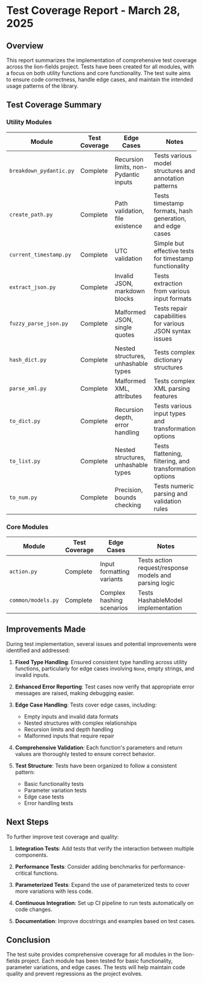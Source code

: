 # Test Coverage Report - March 28, 2025

## Overview

This report summarizes the implementation of comprehensive test coverage across
the lion-fields project. Tests have been created for all modules, with a focus
on both utility functions and core functionality. The test suite aims to ensure
code correctness, handle edge cases, and maintain the intended usage patterns of
the library.

## Test Coverage Summary

### Utility Modules

| Module                  | Test Coverage | Edge Cases                            | Notes                                                    |
| ----------------------- | ------------- | ------------------------------------- | -------------------------------------------------------- |
| `breakdown_pydantic.py` | Complete      | Recursion limits, non-Pydantic inputs | Tests various model structures and annotation patterns   |
| `create_path.py`        | Complete      | Path validation, file existence       | Tests timestamp formats, hash generation, and edge cases |
| `current_timestamp.py`  | Complete      | UTC validation                        | Simple but effective tests for timestamp functionality   |
| `extract_json.py`       | Complete      | Invalid JSON, markdown blocks         | Tests extraction from various input formats              |
| `fuzzy_parse_json.py`   | Complete      | Malformed JSON, single quotes         | Tests repair capabilities for various JSON syntax issues |
| `hash_dict.py`          | Complete      | Nested structures, unhashable types   | Tests complex dictionary structures                      |
| `parse_xml.py`          | Complete      | Malformed XML, attributes             | Tests complex XML parsing features                       |
| `to_dict.py`            | Complete      | Recursion depth, error handling       | Tests various input types and transformation options     |
| `to_list.py`            | Complete      | Nested structures, unhashable types   | Tests flattening, filtering, and transformation options  |
| `to_num.py`             | Complete      | Precision, bounds checking            | Tests numeric parsing and validation rules               |

### Core Modules

| Module             | Test Coverage | Edge Cases                | Notes                                                  |
| ------------------ | ------------- | ------------------------- | ------------------------------------------------------ |
| `action.py`        | Complete      | Input formatting variants | Tests action request/response models and parsing logic |
| `common/models.py` | Complete      | Complex hashing scenarios | Tests HashableModel implementation                     |

## Improvements Made

During test implementation, several issues and potential improvements were
identified and addressed:

1. **Fixed Type Handling**: Ensured consistent type handling across utility
   functions, particularly for edge cases involving `None`, empty strings, and
   invalid inputs.

2. **Enhanced Error Reporting**: Test cases now verify that appropriate error
   messages are raised, making debugging easier.

3. **Edge Case Handling**: Tests cover edge cases, including:
   - Empty inputs and invalid data formats
   - Nested structures with complex relationships
   - Recursion limits and depth handling
   - Malformed inputs that require repair

4. **Comprehensive Validation**: Each function's parameters and return values
   are thoroughly tested to ensure correct behavior.

5. **Test Structure**: Tests have been organized to follow a consistent pattern:
   - Basic functionality tests
   - Parameter variation tests
   - Edge case tests
   - Error handling tests

## Next Steps

To further improve test coverage and quality:

1. **Integration Tests**: Add tests that verify the interaction between multiple
   components.

2. **Performance Tests**: Consider adding benchmarks for performance-critical
   functions.

3. **Parameterized Tests**: Expand the use of parameterized tests to cover more
   variations with less code.

4. **Continuous Integration**: Set up CI pipeline to run tests automatically on
   code changes.

5. **Documentation**: Improve docstrings and examples based on test cases.

## Conclusion

The test suite provides comprehensive coverage for all modules in the
lion-fields project. Each module has been tested for basic functionality,
parameter variations, and edge cases. The tests will help maintain code quality
and prevent regressions as the project evolves.
